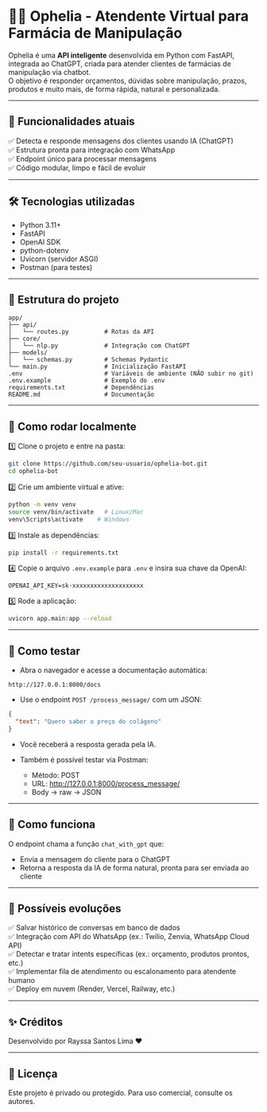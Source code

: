 # 💊🤖 Ophelia - Atendente Virtual para Farmácia de Manipulação

Ophelia é uma **API inteligente** desenvolvida em Python com FastAPI, integrada ao ChatGPT, criada para atender clientes de farmácias de manipulação via chatbot.  
O objetivo é responder orçamentos, dúvidas sobre manipulação, prazos, produtos e muito mais, de forma rápida, natural e personalizada.

---

## 📌 **Funcionalidades atuais**

✅ Detecta e responde mensagens dos clientes usando IA (ChatGPT)  
✅ Estrutura pronta para integração com WhatsApp  
✅ Endpoint único para processar mensagens  
✅ Código modular, limpo e fácil de evoluir

---

## 🛠 **Tecnologias utilizadas**

- Python 3.11+
- FastAPI
- OpenAI SDK
- python-dotenv
- Uvicorn (servidor ASGI)
- Postman (para testes)

---

## 📂 **Estrutura do projeto**

```
app/
├── api/
│   └── routes.py          # Rotas da API
├── core/
│   └── nlp.py             # Integração com ChatGPT
├── models/
│   └── schemas.py         # Schemas Pydantic
└── main.py                # Inicialização FastAPI
.env                       # Variáveis de ambiente (NÃO subir no git)
.env.example               # Exemplo do .env
requirements.txt           # Dependências
README.md                  # Documentação
```

---

## 🚀 **Como rodar localmente**

1️⃣ Clone o projeto e entre na pasta:

```bash
git clone https://github.com/seu-usuario/ophelia-bot.git
cd ophelia-bot
```

2️⃣ Crie um ambiente virtual e ative:

```bash
python -m venv venv
source venv/bin/activate   # Linux/Mac
venv\Scripts\activate    # Windows
```

3️⃣ Instale as dependências:

```bash
pip install -r requirements.txt
```

4️⃣ Copie o arquivo `.env.example` para `.env` e insira sua chave da OpenAI:

```
OPENAI_API_KEY=sk-xxxxxxxxxxxxxxxxxxxx
```

5️⃣ Rode a aplicação:

```bash
uvicorn app.main:app --reload
```

---

## 🧪 **Como testar**

- Abra o navegador e acesse a documentação automática:
```
http://127.0.0.1:8000/docs
```

- Use o endpoint `POST /process_message/` com um JSON:
```json
{
  "text": "Quero saber o preço do colágeno"
}
```

- Você receberá a resposta gerada pela IA.

- Também é possível testar via Postman:
  - Método: POST
  - URL: http://127.0.0.1:8000/process_message/
  - Body → raw → JSON

---

## 🧠 **Como funciona**

O endpoint chama a função `chat_with_gpt` que:
- Envia a mensagem do cliente para o ChatGPT
- Retorna a resposta da IA de forma natural, pronta para ser enviada ao cliente

---

## 🌱 **Possíveis evoluções**

✅ Salvar histórico de conversas em banco de dados  
✅ Integração com API do WhatsApp (ex.: Twilio, Zenvia, WhatsApp Cloud API)  
✅ Detectar e tratar intents específicas (ex.: orçamento, produtos prontos, etc.)  
✅ Implementar fila de atendimento ou escalonamento para atendente humano  
✅ Deploy em nuvem (Render, Vercel, Railway, etc.)

---

## ✨ **Créditos**

Desenvolvido por Rayssa Santos Lima ❤️

---

## 📄 **Licença**

Este projeto é privado ou protegido. Para uso comercial, consulte os autores.
